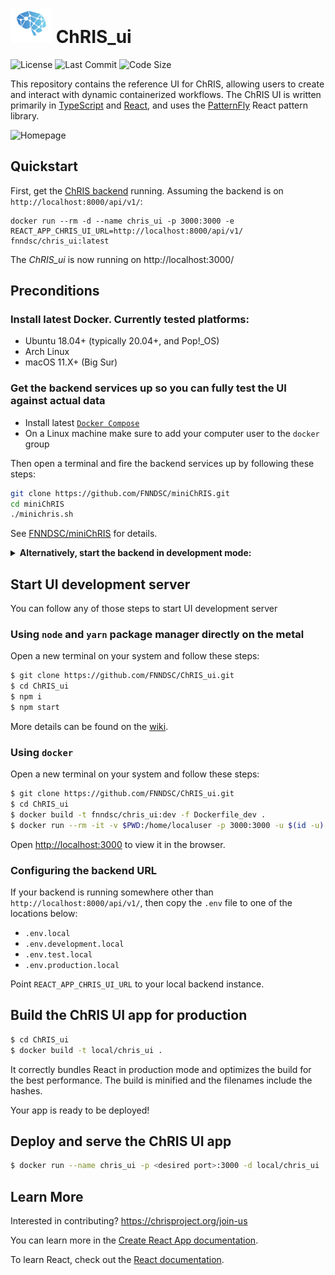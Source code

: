# ![ChRIS logo](https://github.com/FNNDSC/ChRIS_ultron_backEnd/blob/master/docs/assets/logo_chris.png) ChRIS_ui

![License][license-badge]
![Last Commit][last-commit-badge]
![Code Size][code-size]

This repository contains the reference UI for ChRIS, allowing users to create and interact with dynamic containerized workflows. The ChRIS UI is written primarily in [TypeScript](https://www.typescriptlang.org/) and [React](https://reactjs.org/), and uses the [PatternFly](https://github.com/patternfly/patternfly) React pattern library.

![Homepage](https://github.com/FNNDSC/CHRIS_docs/blob/fb98b793ff785f4ebb24ce30bcf02cf243b64803/images/mpc/Feed-Detail-Screencapture-PACS-selected.png)


## Quickstart

First, get the [ChRIS backend](https://github.com/FNNDSC/ChRIS_ultron_backEnd)
running. Assuming the backend is on `http://localhost:8000/api/v1/`:

```shell
docker run --rm -d --name chris_ui -p 3000:3000 -e REACT_APP_CHRIS_UI_URL=http://localhost:8000/api/v1/ fnndsc/chris_ui:latest
```

The *ChRIS_ui* is now running on http://localhost:3000/

## Preconditions

### Install latest Docker. Currently tested platforms:

- Ubuntu 18.04+ (typically 20.04+, and Pop!_OS)
- Arch Linux
- macOS 11.X+ (Big Sur)

### Get the backend services up so you can fully test the UI against actual data

* Install latest [``Docker Compose``](https://docs.docker.com/compose/)
* On a Linux machine make sure to add your computer user to the ``docker`` group

Then open a terminal and fire the backend services up by following these steps:

```bash
git clone https://github.com/FNNDSC/miniChRIS.git
cd miniChRIS
./minichris.sh
```

See [FNNDSC/miniChRIS](https://github.com/FNNDSC/miniChRIS) for details.

<details>
<summary>
<strong>
Alternatively, start the backend in development mode:
</strong>
</summary>

### Get the backend running from ChRIS_ultron_backEnd

```bash
$ git clone https://github.com/FNNDSC/ChRIS_ultron_backEnd.git
$ cd ChRIS_ultron_backEnd
$ ./make.sh -U -I -i
```

### Tearing down the ChRIS backend

You can later remove all the backend containers and release storage volumes with:
```bash
$ cd ChRIS_ultron_backEnd
$ sudo rm -r FS
$ ./unmake.sh
```

</details>


## Start UI development server

You can follow any of those steps to start UI development server

### Using ``node`` and ``yarn`` package manager directly on the metal

Open a new terminal on your system and follow these steps:
```bash
$ git clone https://github.com/FNNDSC/ChRIS_ui.git
$ cd ChRIS_ui
$ npm i
$ npm start
```

More details can be found on the
[wiki](https://github.com/FNNDSC/ChRIS_ui/wiki/Development-and-deployment-directly-on-the-metal).

### Using ``docker``

Open a new terminal on your system and follow these steps:
```bash
$ git clone https://github.com/FNNDSC/ChRIS_ui.git
$ cd ChRIS_ui
$ docker build -t fnndsc/chris_ui:dev -f Dockerfile_dev .
$ docker run --rm -it -v $PWD:/home/localuser -p 3000:3000 -u $(id -u):$(id -g) --userns=host --name chris_ui fnndsc/chris_ui:dev
```
Open [http://localhost:3000](http://localhost:3000) to view it in the browser.

### Configuring the backend URL

If your backend is running somewhere other than `http://localhost:8000/api/v1/`, then copy the `.env` file to one of the locations below:

- `.env.local`
- `.env.development.local`
- `.env.test.local`
- `.env.production.local`

Point `REACT_APP_CHRIS_UI_URL` to your local backend instance.

## Build the ChRIS UI app for production

```bash
$ cd ChRIS_ui
$ docker build -t local/chris_ui .
```
It correctly bundles React in production mode and optimizes the build for the best performance.
The build is minified and the filenames include the hashes.

Your app is ready to be deployed!

## Deploy and serve the ChRIS UI app

```bash
$ docker run --name chris_ui -p <desired port>:3000 -d local/chris_ui
```

## Learn More

Interested in contributing? https://chrisproject.org/join-us

You can learn more in the
[Create React App documentation](https://facebook.github.io/create-react-app/docs/getting-started).

To learn React, check out the
[React documentation](https://reactjs.org/).


[license-badge]: https://img.shields.io/github/license/fnndsc/chris_ui.svg
[last-commit-badge]: https://img.shields.io/github/last-commit/fnndsc/chris_ui.svg
[repo-link]: https://github.com/FNNDSC/ChRIS_ui
[code-size]: https://img.shields.io/github/languages/code-size/FNNDSC/ChRIS_ui
